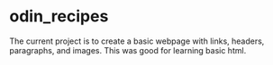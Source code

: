 # odin_recipes
The current project is to create a basic webpage with links, headers, paragraphs, and images. This was good for learning basic html.